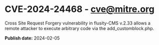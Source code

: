 # CVE-2024-24468 - cve@mitre.org

Cross Site Request Forgery vulnerability in flusity-CMS v.2.33 allows a remote attacker to execute arbitrary code via the add_customblock.php.

**Publish date:** 2024-02-05
